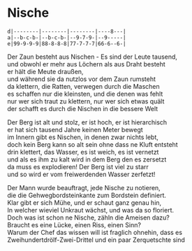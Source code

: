 # Nische

```
d|--------|--------|--------|----8---|
a|--b-c-b-|--b-c-b-|--9-7-9-|--9-----|
e|99-9-9-9|88-8-8-8|77-7-7-7|66-6--6-|
```

Der Zaun besteht aus Nischen - Es sind der Leute tausend,  
und obwohl er mehr aus Löchern als aus Draht besteht  
er hält die Meute draußen,  
und während sie da nutzlos vor dem Zaun rumsteht  
da klettern, die Ratten, verwegen durch die Maschen  
es schaffen nur die kleinsten, und die denen was fehlt  
nur wer sich traut zu klettern, nur wer sich etwas quält  
der schafft es durch die Nischen in die bessere Welt


Der Berg ist alt und stolz, er ist hoch, er ist hierarchisch  
er hat sich tausend Jahre keinen Meter bewegt  
im Innern gibt es Nischen, in denen zwar nichts lebt,  
doch kein Berg kann so alt sein ohne dass ne Kluft entsteht  
drin klettert, das Wasser, es ist weich, es ist vernetzt  
und als es ihm zu kalt wird in dem Berg den es zersetzt  
da muss es explodieren! Der Berg ist viel zu starr  
und so wird er vom freiwerdenden Wasser zerfetzt!


Der Mann wurde beauftragt, jede Nische zu notieren,  
die die Gehwegbordsteinkante zum Bordstein definiert.  
Klar gibt er sich Mühe, und er schaut ganz genau hin,  
In welcher wieviel Unkraut wächst, und was da so floriert.  
Doch was ist schon ne Nische, zähln die Ameisen dazu?  
Braucht es eine Lücke, einen Riss, einen Sinn?  
Warum der Chef das wissen will ist fraglich ohnehin, dass es  
Zweihundertdrölf-Zwei-Drittel und ein paar Zerquetschte sind


